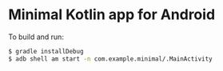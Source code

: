 # Minimal Kotlin app for Android

To build and run:

```bash
$ gradle installDebug
$ adb shell am start -n com.example.minimal/.MainActivity
```
